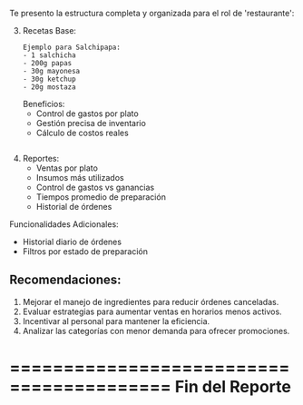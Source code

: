 Te presento la estructura completa y organizada para el rol de 'restaurante':

3. Recetas Base:
   ```
   Ejemplo para Salchipapa:
   - 1 salchicha
   - 200g papas
   - 30g mayonesa
   - 30g ketchup
   - 20g mostaza
   ```
   Beneficios:
   - Control de gastos por plato
   - Gestión precisa de inventario
   - Cálculo de costos reales
      ```

6. Reportes:
   - Ventas por plato
   - Insumos más utilizados
   - Control de gastos vs ganancias
   - Tiempos promedio de preparación
   - Historial de órdenes

Funcionalidades Adicionales:
- Historial diario de órdenes
- Filtros por estado de preparación






Recomendaciones:
-----------------------------------------
1. Mejorar el manejo de ingredientes para reducir órdenes canceladas.
2. Evaluar estrategias para aumentar ventas en horarios menos activos.
3. Incentivar al personal para mantener la eficiencia.
4. Analizar las categorías con menor demanda para ofrecer promociones.

=========================================
          Fin del Reporte
=========================================
